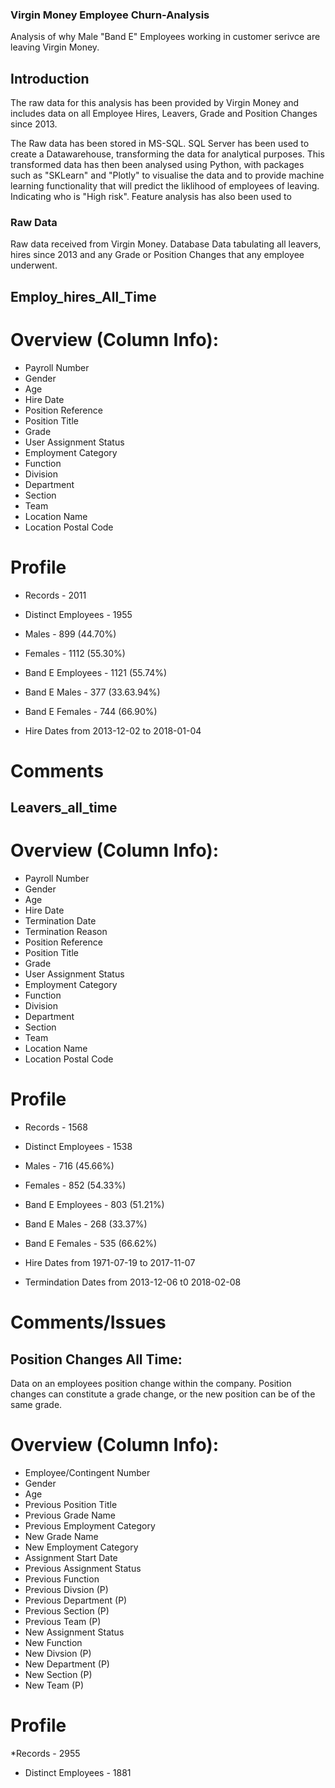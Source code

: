 ### Virgin Money Employee Churn-Analysis

Analysis of why Male "Band E" Employees working in customer serivce are leaving Virgin Money.


## Introduction 

The raw data for this analysis has been provided by Virgin Money and includes data on all Employee Hires, Leavers, Grade and Position Changes since 2013. 

The Raw data has been stored in MS-SQL. SQL Server has been used to create a Datawarehouse, transforming the data for analytical purposes. This transformed data has then been analysed using Python, with packages such as "SKLearn" and "Plotly" to visualise the data and to provide machine learning functionality that will predict the liklihood of employees of leaving. Indicating who is "High risk". Feature analysis has also been used to 


### Raw Data

Raw data received from Virgin Money. Database Data tabulating all leavers, hires since 2013 and any Grade or Position Changes that any employee underwent. 

## Employ_hires_All_Time 

# Overview (Column Info):
* Payroll Number 
* Gender
* Age
* Hire Date
* Position Reference
* Position Title
* Grade
* User Assignment Status
* Employment Category
* Function 
* Division
* Department
* Section 
* Team 
* Location Name 
* Location Postal Code

# Profile
* Records - 2011 
* Distinct Employees - 1955
* Males 			- 899 (44.70%)
* Females			- 1112 (55.30%)

* Band E Employees 	- 1121 (55.74%)
* Band E Males 		- 377 (33.63.94%)
* Band E Females 		- 744 (66.90%)

* Hire Dates from  2013-12-02 to 2018-01-04

# Comments

## Leavers_all_time 

# Overview (Column Info):
* Payroll Number 
* Gender
* Age
* Hire Date
* Termination Date
* Termination Reason
* Position Reference
* Position Title
* Grade
* User Assignment Status
* Employment Category
* Function 
* Division
* Department
* Section 
* Team 
* Location Name 
* Location Postal Code

# Profile
* Records - 1568 
* Distinct Employees - 1538
* Males 			- 716 (45.66%)
* Females			- 852 (54.33%)

* Band E Employees 	- 803 (51.21%)
* Band E Males 		- 268 (33.37%)
* Band E Females 		- 535 (66.62%)

* Hire Dates from 1971-07-19 to 2017-11-07
* Termindation Dates from 2013-12-06 t0 2018-02-08

# Comments/Issues

## Position Changes All Time:

Data on an employees position change within the company. 
Position changes can constitute a grade change, or the new position can be of the same grade.

# Overview (Column Info):
* Employee/Contingent Number
* Gender
* Age
* Previous Position Title
* Previous Grade Name
* Previous Employment Category
* New Grade Name
* New Employment Category
* Assignment Start Date
* Previous Assignment Status
* Previous Function
* Previous  Divsion (P)
* Previous Department (P)
* Previous Section (P)
* Previous Team (P) 
* New Assignment Status
* New Function
* New Divsion (P)
* New Department (P)
* New Section (P)
* New Team (P)

# Profile 

*Records - 2955  
* Distinct Employees - 1881 




